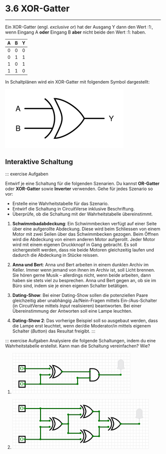 # 3.6 XOR-Gatter
---

Ein XOR-Gatter (engl. *exclusive or*) hat der Ausgang Y dann den Wert :1:, wenn Eingang A **oder** Eingang B **aber** nicht beide den Wert :1: haben.

|  A  |  B  |  Y  |
|:---:|:---:|:---:|
|  0  |  0  |  0  |
|  0  |  1  |  1  |
|  1  |  0  |  1  |
|  1  |  1  |  0  |

In Schaltplänen wird ein XOR-Gatter mit folgendem Symbol dargestellt:

![Symbol für ein XOR-Gatter](./xor-gate.svg)

## Interaktive Schaltung

<VueCircuit id="rothe-xor-gate"/>

::: exercise Aufgaben

Entwirf je eine Schaltung für die folgenden Szenarien. Du kannst **OR-Gatter** oder **XOR-Gatter** sowie **Inverter** verwenden. Gehe für jedes Szenario so vor:

- Erstelle eine Wahrheitstabelle für das Szenario.
- Entwirf die Schaltung in CircuitVerse inklusive Beschriftung.
- Überprüfe, ob die Schaltung mit der Wahrheitstabelle übereinstimmt.

1. **Schwimmbadabdeckung**: Ein Schwimmbecken verfügt auf einer Seite über eine aufgerollte Abdeckung. Diese wird beim Schliessen von einem Motor mit zwei Seilen über das Schwimmbecken gezogen. Beim Öffnen wird die Abdeckung von einem anderen Motor aufgerollt. Jeder Motor wird mit einem eigenen Druckknopf in Gang gebracht. Es soll sichergestellt werden, dass nie beide Motoren gleichzeitig laufen und dadurch die Abdeckung in Stücke reissen.

2. **Anna und Bert**: Anna und Bert arbeiten in einem dunklen Archiv im Keller. Immer wenn jemand von ihnen im Archiv ist, soll Licht brennen. Sie hören gerne Musik – allerdings nicht, wenn beide arbeiten, dann haben sie stets viel zu besprechen. Anna und Bert gegen an, ob sie im Büro sind, indem sie je einen eigenen Schalter betätigen.

3. **Dating-Show**: Bei einer Dating-Show sollen die potenziellen Paare gleichzeitig aber unabhängig Ja/Nein-Fragen mittels Ein-/Aus-Schalter (in CircuitVerse mittels _Input_ realisieren) beantworten. Bei einer Übereinstimmung der Antworten soll eine Lampe leuchten.

4. **Dating-Show 2**: Das vorherige Beispiel soll so ausgebaut werden, dass die Lampe erst leuchtet, wenn der/die Moderator/in mittels eigenem Schalter (_Button_) das Resultat freigibt.
:::

::: exercise Aufgaben
Analysiere die folgende Schaltungen, indem du eine Wahrheitstabelle erstellst. Kann man die Schaltung vereinfachen? Wie?

1. ![](./cv-XOR-AND.png)

2. ![](./cv-4-XOR.png)
